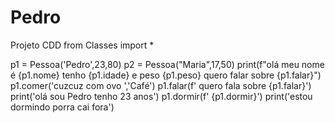 # Pedro
Projeto CDD
from Classes import *

p1 = Pessoa('Pedro',23,80)
p2 = Pessoa("Maria",17,50)
print(f"olá meu nome é {p1.nome} tenho  {p1.idade} e peso {p1.peso} quero falar sobre {p1.falar}")
p1.comer('cuzcuz com ovo ','Café')
p1.falar(f' quero fala sobre {p1.falar}')
print('olá sou Pedro tenho 23 anos')
p1.dormir(f' {p1.dormir}')
print('estou dormindo porra cai fora')
